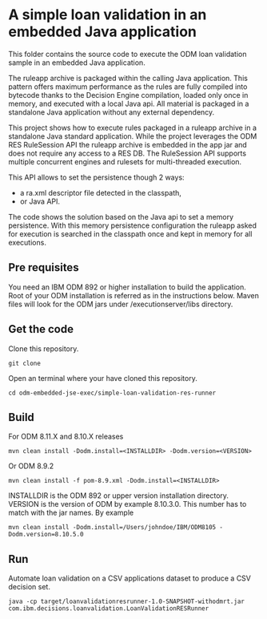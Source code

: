 # A simple loan validation in an embedded Java application
This folder contains the source code to execute the ODM loan validation sample in an embedded Java application.

The ruleapp archive is packaged within the calling Java application. This pattern offers maximum performance as the rules are fully compiled into bytecode thanks to the Decision Engine compilation, loaded only once in memory, and executed with a local Java api. All material is packaged in a standalone Java application without any external dependency.

This project shows how to execute rules packaged in a ruleapp archive in a standalone Java standard application.
While the project leverages the ODM RES RuleSession API the ruleapp archive is embedded in the app jar and does not require any access to a RES DB.
The RuleSession API supports multiple concurrent engines and rulesets for multi-threaded execution.

This API allows to set the persistence though 2 ways: 
- a ra.xml descriptor file detected in the classpath, 
- or Java API. 

The code shows the solution based on the Java api to set a memory persistence. With this memory persistence configuration the ruleapp asked for execution is searched in the classpath once and kept in memory for all executions. 

## Pre requisites
You need an IBM ODM 892 or higher installation to build the application. Root of your ODM installation is referred as <INSTALLDIR> in the instructions below. Maven files will look for the ODM jars under <INSTALLDIR>/executionserver/libs directory.

## Get the code
Clone this repository.
```console
git clone
```
Open an terminal where your have cloned this repository.
```console
cd odm-embedded-jse-exec/simple-loan-validation-res-runner
```
## Build
For ODM 8.11.X and 8.10.X releases
```console
mvn clean install -Dodm.install=<INSTALLDIR> -Dodm.version=<VERSION>
```
Or ODM 8.9.2
```console
mvn clean install -f pom-8.9.xml -Dodm.install=<INSTALLDIR>
```
INSTALLDIR is the ODM 892 or upper version installation directory.
VERSION is the version of ODM by example 8.10.3.0. This number has to match with the jar names.
By example 
```console
mvn clean install -Dodm.install=/Users/johndoe/IBM/ODM8105 -Dodm.version=8.10.5.0
```


## Run

Automate loan validation on a CSV applications dataset to produce a CSV decision set.
```console
java -cp target/loanvalidationresrunner-1.0-SNAPSHOT-withodmrt.jar com.ibm.decisions.loanvalidation.LoanValidationRESRunner
```
